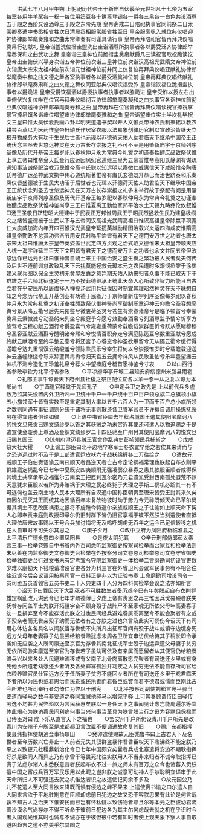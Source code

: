 <!-- { "loadSidebar": true } -->
　　洪武七年八月甲午朔  上躬祀历代帝王于新庙自伏羲至元世祖凡十七帝为五室每室各用牛羊豕各一祝一每位用笾豆各十簠簋登铏各一爵各三帛各一白色共设酒尊五于殿之西阶又设酒尊三于殿之东阶先期  皇帝斋戒二日陪祀执事官同前祭二日太常卿奏遣中书丞相省牲次日清晨丞相服常服省牲至日  皇帝服衮冕入就位典仪唱迎神协律郎举麾奏雍和之曲太常卿奏有司谨具请行事  皇帝再拜陪祀官皆再拜典仪唱奠帛行初献礼  皇帝诣盥洗位搢圭盥洗出圭诣酒尊所执事者各以爵受泛齐协律郎举麾奏保和之曲武功之舞  皇帝诣三皇神位前跪搢圭奠帛献爵凡三读祝官取祝跪读讫  皇帝出圭俯伏兴平身次诣五帝神位前次诣三皇神位前次诣汉高祖光武隋文帝神位前次诣唐太宗宋太祖神位前次诣元世祖神位前并同上仪复位再拜典仪唱亚献礼协律郎举麾奏中和之曲文德之舞各室执事者各以爵受酒奠神位前  皇帝再拜典仪唱终献礼协律郎举麾奏肃和之曲文德之舞仪同亚献典仪唱饮福受胙  皇帝诣饮福位跪搢圭执事者以爵跪进  皇帝受爵饮福酒以爵授执事者执事者以胙跪进  皇帝受胙以授左右出圭俯伏兴复位唯在位官再拜典仪唱彻豆协律郎举麾奏凝和之曲执事官各诣神位前彻豆典仪唱送神协律郎举麾奏寿和之曲  皇帝再拜在位官皆再拜典仪唱读祝官捧祝掌祭官捧帛馔各诣瘗位唱望瘗协律郎举麾奏豫和之曲  皇帝诣望瘗位实土半坎礼毕祝文三皇曰惟太昊伏羲氏画八卦以明天道造书契以开人文惟炎帝神农氏制耒耜以教农耕尝百草以为医药惟皇帝轩辕氏作居室衣服以法易象创律历官制以宣政治皆继天立极开物成务大有功于生民后世者也元璋以菲德荷天佑人助君临天下继承中国帝王正统伏念三圣去世悠远神灵在天万古长存崇报之礼不可不至是用肇新庙宇于京师列序圣像及历代开基帝王每岁祀以春秋仲月永为常典今礼奠之初谨奉牲醴庶品致祭伏惟上享五帝曰惟帝金天氏金行应运因凤纪官道继三皇为五帝首惟帝高阳氏静渊有谋疏通知事洁诚祭祀治教万民惟帝高辛氏聪以知远明以察微仁威惠信天下咸服惟帝陶唐氏帝德广运圣神武文执中传心道统斯著惟帝有虞氏玄德既升恭已而治世跻泰和乐奏凤仪皆盛德被于生民大功昭于后世者也元璋以菲德荷天佑人助君临天下继承中国帝王正统伏念列圣去世悠远神灵在天万古长存崇报之礼多未举行故于祭祀有阙是用肇新庙宇于京师列序圣像及历代开基帝王每岁祀以春秋仲月永为常典今礼奠之初谨奉牲醴庶品致祭伏惟神鉴尚享三王曰惟夏禹王勤俭家邦平治水土天锡九畴彝伦攸叙惟□汤王圣敬日跻懋昭大德建中于民表正万邦惟周武王于昭武烈拯救生民乃建皇极缵文之绪皆盛德被于生民以下与五帝同汉高祖光武隋高祖曰惟汉高祖皇帝除嬴平项宽仁大度威加海内年开四百惟汉光武皇帝延揽英雄励精图治载兴炎运四海咸安惟隋高祖皇帝勤政不怠赏功弗吝节用安民时称平治皆有君天下之德而安万世之功者也唐太宗宋太祖曰惟唐太宗皇帝英姿盖世武定四方贞观之治式昭文德惟宋太祖皇帝顺天应人统一海宇祚延三百天下文明皆有君天下之德而安万世之功者也余文并同五帝但改悠远作已远元世祖曰惟神昔自朔土来主中国治安之盛生餋之繁功被人民者矣夫何传及后世不遵前训怠政致乱天下云扰莫能拯救元璋本元之农民遭时多艰悯烝黎于涂炭建义聚兵图以保全生灵初无黄屋左纛之意岂期天佑人助来归者众事不能已取天下于群雄之手六师北征遂定于一乃不揆菲德继承正统此天命人心所致非智力所能且自古立君在乎安民所以唐虞择人禅授汤武用兵征伐因时制宜其理昭然神灵在天不昧想自知之今念历代帝王开基创业有功德于民者乃于京师肇新庙宇列序圣像每岁祀以春秋仲月永为常典礼奠之初谨奉牲醴致祭伏惟神鉴尚享御制乐章迎神云仰瞻兮圣容想銮舆兮景从降云衢兮后先来俯鉴兮微衷荷圣灵兮苍生有崇眷诸帝兮是临予顿首兮幸蒙奠帛云秉微诚兮动圣躬来列坐兮殿庭予今愿兮效勤奉酒帛兮列酒尊监予情兮忻享方旋驾兮云程初献云酒行兮爵盈喜气兮雍雍重荷蒙兮载瞻载崇群臣忻兮跃从愿睹穆穆兮圣容亚献云酒斟兮醴明诸帝熙和兮悦情百职奔走兮满庭陈笾豆兮数重亚献兮愿成终献云献酒兮至终早整云銮兮将还宫予心眷恋兮神圣欲攀留兮无从蹑云衢兮缓行得遥瞻兮达九重彻馔云纳殽羞兮领陈烝民乐兮幸生将何以兮崇报惟岁时兮载瞻载迎送神云旛幢缭绕兮导来踪銮舆冉冉兮归天宫五云拥兮祥风从民歌圣佑兮乐年豊望瘗云神机不测兮造化工珍羞礼帛兮荐火中望瘗庭兮稽首愿神鉴兮寸衷
　　○以山西行省参政李钦为北平行省参政
　　○平凉府华亭开城二县延安府绥德州米脂县雨雹
　　○礼部主事牛谅奏天下府州县社稷之祭正配位宜各以羊一豕一从之复以谅为本部尚书
　　○丁酉遣官释奠于先师孔子
　　○申定兵卫之政先是  上以前代兵多虗数乃监其失设置内外卫所凡一卫统十千户一千户统十百户百户领总旗二总旗领小旗五小旗领军十皆有实数至是重定其制大率以五千六百人为一卫而千百户总小旗所领之数则同遇有事征调则分统于诸将无事则散还各卫管军官员不许擅自调用操练抚绥务在得宜违者俱论如律
　　○上语中书省臣曰去年秋占城国王遣其使阳宝摩诃八的悦文旦来贡已赐文绮纱罗以答之其获贼之功未赏近其使还可遣人以物追赐之于是遣宣使金璇赍上尊酒及金织文绮纱罗二十四匹驰至广州付其使阳宝摩诃八的悦文旦归赐其国王
　　○琼州府澄迈县贼王官舍作乱典史彭祯领民兵捕斩之
　　○戊戌祭大社大稷
　　○上谕工部臣曰北平边地早寒军士冬衣宜早给之若俟其来请而与之恐道远过时不及于是工部遣官运皮袄六千战袄绵裤各二万往给之
　　○遣故元威顺王子伯伯赍诏谕云南曰顺天者昌逆天者亡古今定论祸福常理也朕起自布衣削平群雄戡定祸乱今已七年中夏既安四夷顺附无强凌弱众暴寡之患其款服臣顺者咸得保其境土共享承平之福惟尔云南梁王把匝剌瓦尔密乃元君遗泒受封西南孤处遐荒不谅天意犹未臣服以若所为非贻祸于大理之民必终毙于大理之手斯二祸机必蹈其一有不可逃何也盖云南土地人民本大理所有自汉通中国称臣朝贡至唐宋皆受王封其来久矣昔因尔元灭其王而统其地因循百年未复故物彼时劫于势力今元祚既倾天命已革尔尚据其境土不思改图祸患之报将不旋踵今特遣尔亲族威顺王之子往谕如上顺天命下契人心即奉贡来庭则改授印章尔仍旧封群下皆仍旧官享福于彼不然朕当别遣使者直抵大理依唐宋故事赐以王号合兵加讨悔将无及呜呼胡虏无百年之运今已足信转移之机在人自审时不可失尔其思之
　　○庚子夕月
　　○改中立府为凤阳府析临淮县之太平清乐广德永豊四乡置凤阳县
　　○是夜太阴犯箕
　　○辛丑刑部侍郎茹太素言三事一检举卷宗自中书省内外百司悉听监察御史按察司检举而台家互相检举法则未尽善在内监察御史文卷御史台检举在外按察分司文卷总司检举总司文卷守省御史检举独御史台行过文书未有定考宜令守院监察御史一体检举二言磨勘司初设官吏数少难以磨勘天下钱粮请增设官吏各分为科三言在外省卫凡会议军民事务有不相合往往迟误今后会议请用按察司官一员紏正是非以为证验书奏  上命磨勘司增设司令一员司丞五员首领官五员书吏二十人典吏四十人分为四科其检举会议之法亦如所言
　　○诏天下曰曩因天下大乱死者不可胜数生者备历艰辛巳有年矣朕起自布衣削群雄定祸乱改元洪武今已七年才疏德薄日夕虑上帝有责思之再三惟因兵戈罹殃者朕失抚餋存问盖军士为朕开拓疆宇奋不顾身殁于战阵尸不至家魂无所依父母年高妻寡子幼一旦捐弃至今不能存活此朕之过也民间经兵避难眷属乖离至今不能会聚者有之或子殁亲老而无餋亲殁子幼而无依者有之亦朕之过也兴言及此实可悯伤今诏天下有司用心体访各各具名以闻朕当存餋使不失所凡出征军官间有殁于战斗或镇守边境身死远方父母年老妻寡子幼虽尝给粮餋赡犹虑未周各卫所宜审访优给待其子稍长即令承袭如无应袭之人所司廪送至京官为存餋其南北征戍军士殁于边远弃遗父母妻子贫穷无依所司验实廪送至京官为存餋若子虽幼可依及有亲属而愿留者从其便官仍给粮餋赡兵兴以来各处人民避难流移或有父南子北骨肉离散愿完聚者有司送还乡里或有身死他乡所遗老幼愿还乡者听及各处鳏寡孤独并笃疾之人贫穷无依不能自存所司官给衣粮养赡官员仕宦远方没于任所妻子贫穷不能回乡者所在有司送还乡里于戏君临天下者所以为民也或君思治而民乖或民乐善而君昏臣或贒而君不德君或懦而臣刚此古今所难也所司奉行者勿倚仁为弊以干刑宪
　　○北平按察司副使刘崧言宛平驿当要道而驿马之数与非要道之驿同宜减他驿马以增宛平驿  上可其奏顾谓侍臣曰驿传劳逸不均甚为民弊崧以为言民获惠矣朕以一身任天下之事闻见计虑岂能周遍尔等宜体此竭心为朕访察民间利病何事当兴何事当革具为朕言朕当行之毌为容默但保禄而已侍臣对曰  陛下乐从直言天下之福也
　　○罢安州千户所仍设青川千户所先是改青川为安州千户所至是成都都卫言改置不便调遣故命复其旧
　　○赐广东都指挥使聂纬指挥使胡通佥事杨璟田
　　○癸卯遣使赐故元臣秃鲁书曰上古君天下及名世者至今历数兴亡非止一人前者元失其驭群盗暴作君昏臣权天下鼎沸终不能定朕乃平之以致更元社稷鼎新治化今已七年中国颇安矣曩者兵戍北塞遣将安边不期耿指挥好杀是致同人而异志乃有小雪干等畏死北往实朕用人不当非来归者不诚今耿指挥已寘于法虑尔诸人未悉朕意昔者朕起布衣不过一旅之师未有百万之众今也诸蕃入贡朕擅中国之富戍兵百万军民乐用以此观之岂非朕之诚意可动神人乎尔聪明宜详审于此天命所归人不可强违去就之机惟达者识之故遣使记问余不多及
　　○故元国公乃儿不花遣人至大同言欲来降既而惧有侵边之衅不果来  上遣使赍书谕之曰尔遣人自大同来言欲于平地驻劄意在臣顺却虑前日犯边之故又恐不容朕思果有此论是何言哉孰不知古人之治天下惟安民而已岂有怀私讎以致伤物者耶且尔等本元之臣彼幼君流离沙漠余气尚存尔不得不听命于彼前日犯边各为其主尔何虑哉去就之机在乎识时今者入国观光维其时也诚与不诚亦在于彼但彼中若有知时者使上观天象下察人事自取避凶趋吉之道不亦美乎尔其图之
